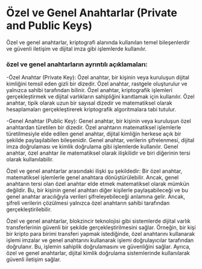 # Özel ve Genel Anahtarlar (Private and Public Keys)

Özel ve genel anahtarlar, kriptografi alanında kullanılan temel bileşenlerdir ve güvenli iletişim ve dijital imza gibi işlemlerde kullanılır.

### özel ve genel anahtarların ayrıntılı açıklamaları:

-Özel Anahtar (Private Key): Özel anahtar, bir kişinin veya kuruluşun dijital kimliğini temsil eden gizli bir dizedir. Özel anahtar, rastgele oluşturulur ve yalnızca sahibi tarafından bilinir. Özel anahtar, kriptografik işlemleri gerçekleştirmek ve dijital varlıkların sahipliğini kanıtlamak için kullanılır. Özel anahtar, tipik olarak uzun bir sayısal dizedir ve matematiksel olarak hesaplamaları gerçekleştirerek kriptografik algoritmalara tabi tutulur.

-Genel Anahtar (Public Key): Genel anahtar, bir kişinin veya kuruluşun özel anahtardan türetilen bir dizedir. Özel anahtarın matematiksel işlemlerle türetilmesiyle elde edilen genel anahtar, dijital kimliğin herkese açık bir şekilde paylaşılabilen bileşenidir. Genel anahtar, verilerin şifrelenmesi, dijital imza doğrulaması ve kimlik doğrulama gibi işlemlerde kullanılır. Genel anahtar, özel anahtar ile matematiksel olarak ilişkilidir ve biri diğerinin tersi olarak kullanılabilir.

Özel ve genel anahtarlar arasındaki ilişki şu şekildedir: Bir özel anahtar, matematiksel işlemlerle genel anahtara dönüştürülebilir. Ancak, genel anahtarın tersi olan özel anahtar elde etmek matematiksel olarak mümkün değildir. Bu, bir kişinin genel anahtarı diğer kişilerle paylaşabileceği ve bu genel anahtar aracılığıyla verileri şifreleyebileceği anlamına gelir. Ancak, şifreli verilerin çözülmesi yalnızca özel anahtarın sahibi tarafından gerçekleştirilebilir.

Özel ve genel anahtarlar, blokzincir teknolojisi gibi sistemlerde dijital varlık transferlerinin güvenli bir şekilde gerçekleştirilmesini sağlar. Örneğin, bir kişi bir kripto para birimi transferi yapmak istediğinde, özel anahtarını kullanarak işlemi imzalar ve genel anahtarını kullanarak işlemi doğrulayıcılar tarafından doğrulanır. Bu, işlemin sahiplik doğrulamasını ve güvenliğini sağlar. Ayrıca, özel ve genel anahtarlar, dijital kimlik doğrulama sistemlerinde kullanılarak güvenli iletişim sağlar.

